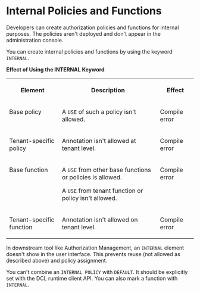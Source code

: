 <!-- loio4c39dd09859843d991118ff7a494c115 -->

# Internal Policies and Functions

Developers can create authorization policies and functions for internal purposes. The policies aren't deployed and don't appear in the administration console.

You can create internal policies and functions by using the keyword `INTERNAL`.

**Effect of Using the INTERNAL Keyword**


<table>
<tr>
<th valign="top">

Element

</th>
<th valign="top">

Description

</th>
<th valign="top">

Effect

</th>
</tr>
<tr>
<td valign="top">

Base policy

</td>
<td valign="top">

A `USE` of such a policy isn't allowed.

</td>
<td valign="top">

Compile error

</td>
</tr>
<tr>
<td valign="top">

Tenant-specific policy

</td>
<td valign="top">

Annotation isn't allowed at tenant level.

</td>
<td valign="top">

Compile error

</td>
</tr>
<tr>
<td valign="top">

Base function

</td>
<td valign="top">

A `USE` from other base functions or policies is allowed.

A `USE` from tenant function or policy isn't allowed.

</td>
<td valign="top">

Compile error

</td>
</tr>
<tr>
<td valign="top">

Tenant-specific function

</td>
<td valign="top">

Annotation isn't allowed on tenant level.

</td>
<td valign="top">

Compile error

</td>
</tr>
</table>

In downstream tool like Authorization Management, an `INTERNAL` element doesn't show in the user interface. This prevents reuse \(not allowed as described above\) and policy assignment.

You can't combine an `INTERNAL POLICY` with `DEFAULT`. It should be explicitly set with the DCL runtime client API. You can also mark a function with `INTERNAL`.


